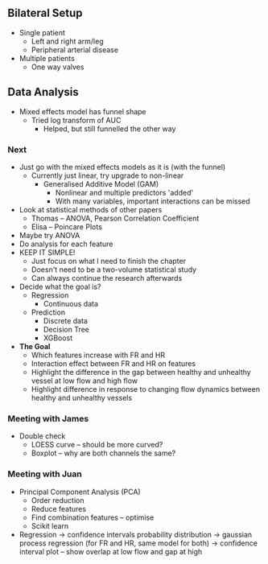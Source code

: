 ## Bilateral Setup
- Single patient
	- Left and right arm/leg
	- Peripheral arterial disease
- Multiple patients
	- One way valves
## Data Analysis
- Mixed effects model has funnel shape
	- Tried log transform of AUC 
		- Helped, but still funnelled the other way
### Next
- Just go with the mixed effects models as it is (with the funnel)
	- Currently just linear, try upgrade to non-linear
		- Generalised Additive Model (GAM)
			- Nonlinear and multiple predictors 'added'
			- With many variables, important interactions can be missed
- Look at statistical methods of other papers
	- Thomas – ANOVA, Pearson Correlation Coefficient
	- Elisa – Poincare Plots
- Maybe try ANOVA
- Do analysis for each feature
- KEEP IT SIMPLE!
	- Just focus on what I need to finish the chapter
	- Doesn't need to be a two-volume statistical study
	- Can always continue the research afterwards
- Decide what the goal is?
	- Regression
		- Continuous data
	- Prediction
		- Discrete data
		- Decision Tree
		- XGBoost
- **The Goal**
	- Which features increase with FR and HR
	- Interaction effect between FR and HR on features
	- Highlight the difference in the gap between healthy and unhealthy vessel at low flow and high flow
	- Highlight difference in response to changing flow dynamics between healthy and unhealthy vessels
### Meeting with James
- Double check
	- LOESS curve – should be more curved?
	- Boxplot – why are both channels the same?
### Meeting with Juan
- Principal Component Analysis (PCA)
	- Order reduction
	- Reduce features
	- Find combination features – optimise
	- Scikit learn
- Regression -> confidence intervals probability distribution -> gaussian process regression (for FR and HR, same model for both) -> confidence interval plot – show overlap at low flow and gap at high

